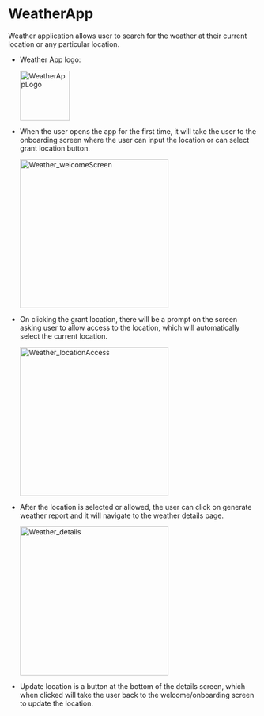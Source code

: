 # WeatherApp

Weather application allows user to search for the weather at their current location or any particular location.

- Weather App logo:

  <img width="100" alt="WeatherAppLogo" src="https://github.com/Drishtykapoor/WeatherApp/assets/35379752/2c9eb5bb-22f2-45af-bc28-999bc8fc8364">

- When the user opens the app for the first time, it will take the user to the onboarding screen where the user can input the location or can select grant location button.
  
  <img width="300" alt="Weather_welcomeScreen" src="https://github.com/Drishtykapoor/WeatherApp/assets/35379752/03b8a195-10e4-43a6-8f77-f19604126a7e">

- On clicking the grant location, there will be a prompt on the screen asking user to allow access to the location, which will automatically select the current location.

  <img width="300" alt="Weather_locationAccess" src="https://github.com/Drishtykapoor/WeatherApp/assets/35379752/66605f38-7ce2-441c-8762-a4c1f3fd2622">

- After the location is selected or allowed, the user can click on generate weather report and it will navigate to the weather details page.

  <img width="300" alt="Weather_details" src="https://github.com/Drishtykapoor/WeatherApp/assets/35379752/efcb36ea-d864-4ffc-b034-1af1716190fa">

- Update location is a button at the bottom of the details screen, which when clicked will take the user back to the welcome/onboarding screen to update the location.
